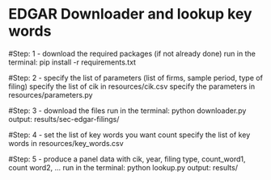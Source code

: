 # EDGAR Downloader and lookup key words

#Step: 1 - download the required packages (if not already done)
run in the terminal: pip install -r requirements.txt

#Step: 2 - specify the list of parameters (list of firms, sample period, type of filing)
specify the list of cik in resources/cik.csv
specify the parameters in resources/parameters.py

#Step: 3 - download the files
run in the terminal: python downloader.py
output: results/sec-edgar-filings/

#Step: 4 - set the list of key words you want count
specify the list of key words in resources/key_words.csv

#Step: 5 - produce a panel data with cik, year, filing type, count_word1, count word2, ...
run in the terminal: python lookup.py
output: results/